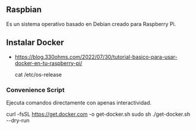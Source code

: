 ## Raspbian
Es un sistema operativo basado en Debian creado para Raspberry Pi.

## Instalar Docker

- https://blog.330ohms.com/2022/07/30/tutorial-basico-para-usar-docker-en-tu-raspberry-pi/

    cat /etc/os-release
    
### Convenience Script
Ejecuta comandos directamente con apenas interactividad.

curl -fsSL https://get.docker.com -o get-docker.sh
sudo sh ./get-docker.sh --dry-run

